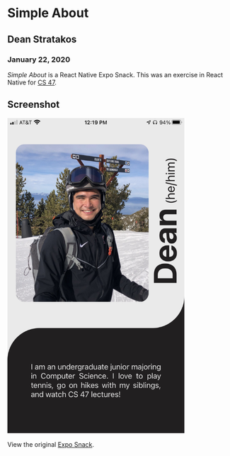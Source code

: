 # Simple About

## Dean Stratakos

### January 22, 2020

*Simple About* is a React Native Expo Snack. This was an exercise in React
Native for [CS 47](https://web.stanford.edu/class/cs47/).

## Screenshot

<img src="assets/About.jpeg" alt="Screenshot" width="400"/>

View the original [Expo Snack](https://snack.expo.io/@dastratakos/simple-about).